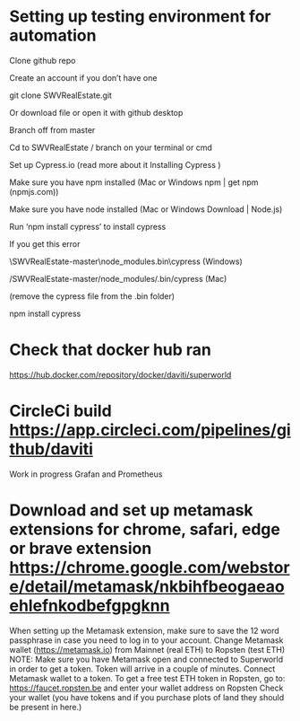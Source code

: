 # Setting up testing environment for automation

Clone github repo

Create an account if you don’t have one 

git clone  SWVRealEstate.git

Or download file or open it with github desktop

Branch off from master

Cd to SWVRealEstate /  branch on your terminal or cmd 

Set up Cypress.io  (read more about it Installing Cypress )

Make sure you have npm installed (Mac or Windows npm | get npm (npmjs.com)) 

Make sure you have node installed (Mac or Windows Download | Node.js)

Run ‘npm install cypress’ to install cypress

If you get this error 

\SWVRealEstate-master\node_modules\.bin\cypress (Windows)

/SWVRealEstate-master/node_modules/.bin/cypress (Mac)

(remove the cypress file from the .bin folder)

npm install cypress



# Check that docker hub ran 
https://hub.docker.com/repository/docker/daviti/superworld

# CircleCi build https://app.circleci.com/pipelines/github/daviti

Work in progress 
Grafan and Prometheus 



# Download and set up metamask extensions for chrome, safari, edge or brave extension https://chrome.google.com/webstore/detail/metamask/nkbihfbeogaeaoehlefnkodbefgpgknn
When setting up the Metamask extension, make sure to save the 12 word passphrase in case you need to log in to your account.
Change  Metamask wallet (https://metamask.io) from Mainnet (real ETH) to Ropsten (test ETH) 
NOTE: Make sure you have Metamask open and connected to Superworld in order to get a token. Token will arrive in a couple of minutes.
Connect Metamask wallet to a token.
To get a free test ETH token  in Ropsten, go to: https://faucet.ropsten.be  and enter your wallet address on Ropsten
Check your wallet (you have tokens and if you purchase plots of land they should be present in here.)


